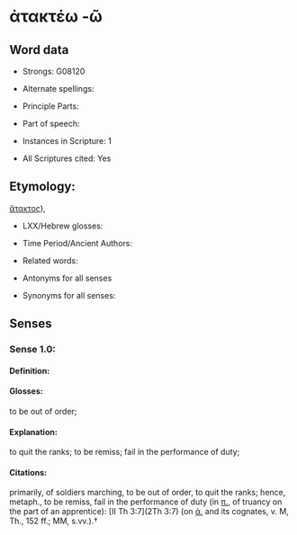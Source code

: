 # ἀτακτέω -ῶ

<!-- Status: S2=NeedsEdits -->
<!-- Lexica used for edits:   -->

## Word data

* Strongs: G08120

* Alternate spellings:



* Principle Parts: 


* Part of speech: 


* Instances in Scripture: 1

* All Scriptures cited: Yes

## Etymology: 

[ἄτακτος]()),

* LXX/Hebrew glosses: 


* Time Period/Ancient Authors: 


* Related words: 

* Antonyms for all senses

* Synonyms for all senses: 


## Senses 


### Sense  1.0: 

#### Definition: 

#### Glosses: 

to be out of order; 

#### Explanation: 

to quit the ranks; 
to be remiss; 
fail in the performance of duty; 

#### Citations: 

primarily, of soldiers marching, to be out of order, to quit the ranks; hence, metaph., to be remiss, fail in the performance of duty (in [π.](), of truancy on the part of an apprentice): [II Th 3:7](2Th 3:7) (on [ἀ.]() and its cognates, v. M, Th., 152 ff.; MM, s.vv.).†
